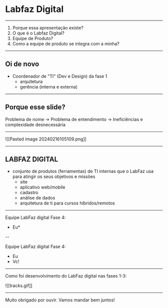 
# Labfaz Digital

---

1. Porque essa apresentação existe?
2. O que é o Labfaz Digital?
3. Equipe de Produto?
4. Como a equipe de produto se integra com a minha?

---

## Oi de novo

- Coordenador de "TI" (Dev e Design) da fase 1
	- arquitetura
	- gerência (interna e externa)

---

## Porque esse slide?

Problema de nome -> Problema de entendimento -> Ineficiências e complexidade desnecessária

---


![[Pasted image 20240216105109.png]]

---

## LABFAZ DIGITAL

- conjunto de produtos (ferramentas) de TI internas que o LabFaz usa para atingir os seus objetivos e missões
	- site
	- aplicativo web/mobile
	- cadastro
	- análise de dados
	- arquitetura de ti para cursos híbridos/remotos

---

Equipe LabFaz digital Fase 4:
- Eu*

--

Equipe LabFaz digital Fase 4:
- Eu
- Vc!


---

Como foi desenvolvimento do LabFaz digital nas fases 1-3:

![[tracks.gif]]

---

Muito obrigado por ouvir. Vamos mandar bem juntos!
